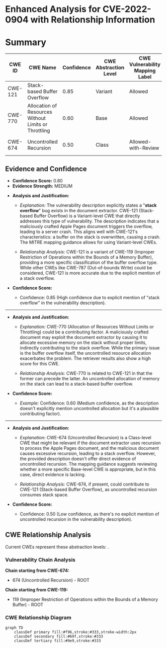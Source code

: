 # Enhanced Analysis for CVE-2022-0904 with Relationship Information

# Summary
| CWE ID | CWE Name | Confidence | CWE Abstraction Level | CWE Vulnerability Mapping Label | CWE-Vulnerability Mapping Notes |
|---|---|---|---|---|---|
| CWE-121 | Stack-based Buffer Overflow | 0.85 | Variant | Allowed | Primary CWE |
| CWE-770 | Allocation of Resources Without Limits or Throttling | 0.60 | Base | Allowed | Secondary Candidate CWE |
| CWE-674 | Uncontrolled Recursion | 0.50 | Class | Allowed-with-Review | Secondary Candidate CWE |

## Evidence and Confidence

*   **Confidence Score:** 0.80
*   **Evidence Strength:** MEDIUM

- **Analysis and Justification:**  
  - *Explanation:* The vulnerability description explicitly states a "**stack overflow**" bug exists in the document extractor. CWE-121 (Stack-based Buffer Overflow) is a Variant-level CWE that directly addresses this type of vulnerability. The description indicates that a maliciously crafted Apple Pages document triggers the overflow, leading to a server crash. This aligns well with CWE-121's characteristics: a buffer on the stack is overwritten, causing a crash. The MITRE mapping guidance allows for using Variant-level CWEs.

  - *Relationship Analysis:* CWE-121 is a variant of CWE-119 (Improper Restriction of Operations within the Bounds of a Memory Buffer), providing a more specific classification of the buffer overflow type. While other CWEs like CWE-787 (Out-of-bounds Write) could be considered, CWE-121 is more accurate due to the explicit mention of a stack overflow.

- **Confidence Score:**
  - Confidence: 0.85 (High confidence due to explicit mention of "stack overflow" in the vulnerability description).

---
- **Analysis and Justification:**  
  - *Explanation:* CWE-770 (Allocation of Resources Without Limits or Throttling) could be a contributing factor. A maliciously crafted document may exploit the document extractor by causing it to allocate excessive memory on the stack without proper limits, indirectly contributing to the stack overflow. While the primary issue is the buffer overflow itself, the uncontrolled resource allocation exacerbates the problem. The retriever results also show a high score for this CWE.

  - *Relationship Analysis:* CWE-770 is related to CWE-121 in that the former can precede the latter. An uncontrolled allocation of memory on the stack can lead to a stack-based buffer overflow.

- **Confidence Score:**  
  - *Example:* Confidence: 0.60 (Medium confidence, as the description doesn't explicitly mention uncontrolled allocation but it's a plausible contributing factor).

---
- **Analysis and Justification:**
    - *Explanation:* CWE-674 (Uncontrolled Recursion) is a Class-level CWE that might be relevant if the document extractor uses recursion to process the Apple Pages document, and the malicious document causes excessive recursion, leading to a stack overflow. However, the provided description doesn't offer direct evidence of uncontrolled recursion. The mapping guidance suggests reviewing whether a more specific Base-level CWE is appropriate, but in this case, direct evidence is lacking.

  - *Relationship Analysis:* CWE-674, if present, could contribute to CWE-121 (Stack-based Buffer Overflow), as uncontrolled recursion consumes stack space.

- **Confidence Score:**
  - Confidence: 0.50 (Low confidence, as there's no explicit mention of uncontrolled recursion in the vulnerability description).


## CWE Relationship Analysis

Current CWEs represent these abstraction levels: .


### Vulnerability Chain Analysis

**Chain starting from CWE-674:**
- 674 (Uncontrolled Recursion) - ROOT


**Chain starting from CWE-119:**
- 119 (Improper Restriction of Operations within the Bounds of a Memory Buffer) - ROOT



### CWE Relationship Diagram

```mermaid
graph TD
    classDef primary fill:#f96,stroke:#333,stroke-width:2px
    classDef secondary fill:#69f,stroke:#333
    classDef tertiary fill:#9e9,stroke:#333
```

